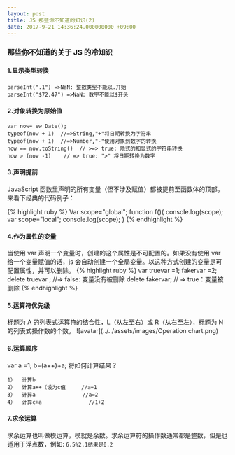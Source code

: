 ```yaml
---
layout: post
title: JS 那些你不知道的知识(2)
date: 2017-9-21 14:36:24.000000000 +09:00
---
```


### 那些你不知道的关于 JS 的冷知识

#### 1.显示类型转换

```
parseInt(".1") =>NaN: 整数类型不能以.开始
parseInt("$72.47") =>NaN: 数字不能以$开头
```

#### 2.对象转换为原始值

```
var now= ew Date();
typeof(now + 1)  //=>String,"+"将日期转换为字符串
typeof(now + 1)  //=>Number,"-"使用对象到数字的转换
now == now.toString()  // >=> true: 隐式的和显式的字符串转换
now > (now -1)    // => true: ">" 将日期转换为数字

```

#### 3.声明提前

JavaScript 函数里声明的所有变量（但不涉及赋值）都被提前至函数体的顶部。来看下经典的代码例子：

{% highlight ruby %}
Var scope="global";
function f(){
console.log(scope);
var scope="local";
console.log(scope);
}
{% endhighlight %}

#### 4.作为属性的变量

当使用 var 声明一个变量时，创建的这个属性是不可配置的。如果没有使用 var 给一个变量赋值的话，js 会自动创建一个全局变量。以这种方式创建的变量是可配置属性，并可以删除。
{% highlight ruby %}
var truevar =1;
fakervar =2;
delete truevar ; //=> false: 变量没有被删除
delete fakervar; // => true：变量被删除
{% endhighlight %}

#### 5.运算符优先级

标题为 A 的列表式运算符的结合性，L（从左至右）或 R（从右至左），标题为 N 的列表式操作数的个数。
![avatar](../../assets/images/Operation chart.png)

#### 6.运算顺序

var a =1; b=(a++)+a; 将如何计算结果？

```
1）	计算b
2）	计算a++（设为c值     //a=1
3）	计算a               //a=2
4）	计算c+a            	//1+2

```

#### 7.求余运算

求余运算也叫做模运算，模就是余数。求余运算符的操作数通常都是整数，但是也适用于浮点数，例如:
`6.5%2.1结果是0.2`
